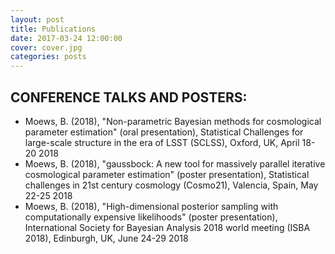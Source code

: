 ```yaml
---
layout: post
title: Publications
date: 2017-03-24 12:00:00
cover: cover.jpg
categories: posts
---
```


## CONFERENCE TALKS AND POSTERS:

* Moews, B. (2018), "Non-parametric Bayesian methods for cosmological parameter estimation" (oral presentation), Statistical Challenges for large-scale structure in the era of LSST (SCLSS), Oxford, UK, April 18-20 2018
* Moews, B. (2018), "gaussbock: A new tool for massively parallel iterative cosmological parameter estimation" (poster presentation), Statistical challenges in 21st century cosmology (Cosmo21), Valencia, Spain, May 22-25 2018
* Moews, B. (2018), "High-dimensional posterior sampling with computationally expensive likelihoods" (poster presentation), International Society for Bayesian Analysis 2018 world meeting (ISBA 2018), Edinburgh, UK, June 24-29 2018
